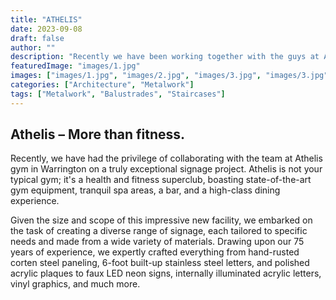```yaml
---
title: "ATHELIS"
date: 2023-09-08
draft: false
author: ""
description: "Recently we have been working together with the guys at Athelis gym, Warrington on a really special signage scheme. Athelis isn’t your average gym, more a health and fitness super club, with state of the art gym equipment, relaxing spa areas, bar and high class dining experience."
featuredImage: "images/1.jpg"
images: ["images/1.jpg", "images/2.jpg", "images/3.jpg", "images/3.jpg"]
categories: ["Architecture", "Metalwork"]
tags: ["Metalwork", "Balustrades", "Staircases"]
---
```


## Athelis – More than fitness.

Recently, we have had the privilege of collaborating with the team at Athelis gym in Warrington on a truly exceptional signage project. Athelis is not your typical gym; it's a health and fitness superclub, boasting state-of-the-art gym equipment, tranquil spa areas, a bar, and a high-class dining experience.

Given the size and scope of this impressive new facility, we embarked on the task of creating a diverse range of signage, each tailored to specific needs and made from a wide variety of materials. Drawing upon our 75 years of experience, we expertly crafted everything from hand-rusted corten steel paneling, 6-foot built-up stainless steel letters, and polished acrylic plaques to faux LED neon signs, internally illuminated acrylic letters, vinyl graphics, and much more.

